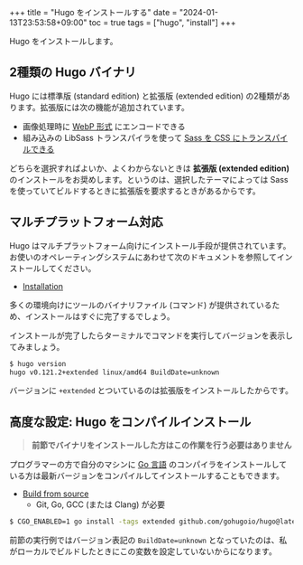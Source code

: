 +++
title = "Hugo をインストールする"
date = "2024-01-13T23:53:58+09:00"
toc = true
tags = ["hugo", "install"]
+++

Hugo をインストールします。

## 2種類の Hugo バイナリ

Hugo には標準版 (standard edition) と拡張版 (extended edition) の2種類があります。拡張版には次の機能が追加されています。

* 画像処理時に [WebP 形式](https://ja.wikipedia.org/wiki/WebP) にエンコードできる
* 組み込みの LibSass トランスパイラを使って [Sass を CSS にトランスパイルできる](https://gohugo.io/hugo-pipes/transpile-sass-to-css/)

どちらを選択すればよいか、よくわからないときは **拡張版 (extended edition)** のインストールをお奨めします。というのは、選択したテーマによっては Sass を使っていてビルドするときに拡張版を要求するときがあるからです。

## マルチプラットフォーム対応

Hugo はマルチプラットフォーム向けにインストール手段が提供されています。お使いのオペレーティングシステムにあわせて次のドキュメントを参照してインストールしてください。

* [Installation](https://gohugo.io/installation/)

多くの環境向けにツールのバイナリファイル (コマンド) が提供されているため、インストールはすぐに完了するでしょう。

インストールが完了したらターミナルでコマンドを実行してバージョンを表示してみましょう。

```bash
$ hugo version
hugo v0.121.2+extended linux/amd64 BuildDate=unknown
```

バージョンに `+extended` とついているのは拡張版をインストールしたからです。

## 高度な設定: Hugo をコンパイルインストール

> **前節でバイナリをインストールした方はこの作業を行う必要はありません**

プログラマーの方で自分のマシンに [Go 言語](https://go.dev/) のコンパイラをインストールしている方は最新バージョンをコンパイルしてインストールすることもできます。

* [Build from source](https://gohugo.io/installation/linux/#build-from-source)
  * Git, Go, GCC (または Clang) が必要

```bash
$ CGO_ENABLED=1 go install -tags extended github.com/gohugoio/hugo@latest
```

前節の実行例ではバージョン表記の `BuildDate=unknown` となっていたのは、私がローカルでビルドしたときにこの変数を設定していないからになります。
